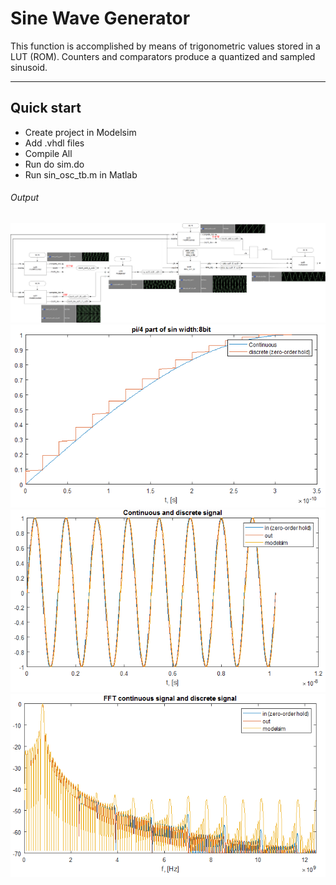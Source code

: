# Sine Wave Generator
This function is accomplished by means of trigonometric values stored in a LUT (ROM). Counters and comparators produce a quantized and sampled sinusoid.
______
## Quick start
- Create project in Modelsim
- Add .vhdl files
- Compile All
- Run do sim.do
- Run sin_osc_tb.m in Matlab
###### Output
![Component structure](sheme.png)
![sin](sin_part.png)
![signal](signal.png)
![fft](fft.png)